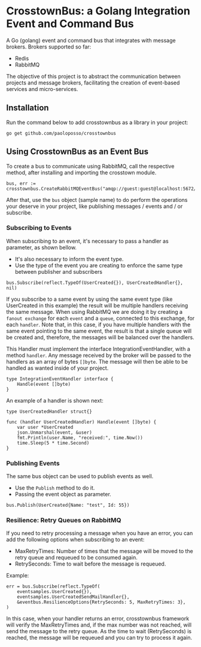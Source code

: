 # CrosstownBus: a Golang Integration Event and Command Bus

A Go (golang) event and command bus that integrates with message brokers.
Brokers supported so far:
* Redis
* RabbitMQ

The objective of this project is to abstract the communication between projects and message brokers, facilitating the creation of event-based services and micro-services.

## Installation
Run the command below to add crosstownbus as a library in your project:

```shell
go get github.com/paoloposso/crosstownbus
```

## Using CrosstownBus as an Event Bus

To create a bus to communicate using RabbitMQ, call the respective method, after installing and importing the crosstown module.

```shell
bus, err := crosstownbus.CreateRabbitMQEventBus("amqp://guest:guest@localhost:5672/")
```

After that, use the `bus` object (sample name) to do perform the operations your deserve in your project, like publishing messages / events and / or subscribe.

### Subscribing to Events

When subscribing to an event, it's necessary to pass a handler as parameter, as shown bellow. 
* It's also necessary to inform the event type. 
* Use the type of the event you are creating to enforce the same type between publisher and subscribers 

```shell
bus.Subscribe(reflect.TypeOf(UserCreated{}), UserCreatedHandler{}, nil)
```

If you subscribe to a same event by using the same event type (like UserCreated in this example) the result will be multiple handlers receiving the same message.
When using RabbitMQ we are doing it by creating a `fanout exchange` for each `event` and a `queue`, connected to this exchange, for each `handler`. Note that, in this case, if you have multiple handlers with the same event pointing to the same event, the result is that a single queue will be created and, therefore, the messages will be balanced over the handlers.

This Handler must implement the interface IntegrationEventHandler, with a method `handler`.
Any message received by the broker will be passed to the handlers as an array of bytes `[]byte`.
The message will then be able to be handled as wanted inside of your project.
```shell
type IntegrationEventHandler interface {
	Handle(event []byte)
}
```

An example of a handler is shown next:
```shell
type UserCreatedHandler struct{}

func (handler UserCreatedHandler) Handle(event []byte) {
	var user *UserCreated
	json.Unmarshal(event, &user)
	fmt.Println(user.Name, "received:", time.Now())
	time.Sleep(5 * time.Second)
}
```

### Publishing Events
The same bus object can be used to publish events as well. 
* Use the `Publish` method to do it.
* Passing the event object as parameter.

```shell
bus.Publish(UserCreated{Name: "test", Id: 55})
```

### Resilience: Retry Queues on RabbitMQ
If you need to retry processing a message when you have an error, you can add the following options when subscribing to an event:
* MaxRetryTimes: Number of times that the message will be moved to the retry queue and requeued to be consumed again.
* RetrySeconds: Time to wait before the message is requeued.

Example:
```
err = bus.Subscribe(reflect.TypeOf(
	eventsamples.UserCreated{}), 
	eventsamples.UserCreatedSendMailHandler{}, 
	&eventbus.ResilienceOptions{RetrySeconds: 5, MaxRetryTimes: 3},
)
```

In this case, when your handler returns an error, crosstownbus framework will verify the MaxRetryTimes and, if the max number was not reached, will send the message to the retry queue. As the time to wait (RetrySeconds) is reached, the message will be requeued and you can try to process it again.